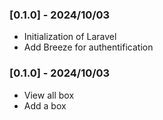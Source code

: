 ### [0.1.0] - 2024/10/03

-   Initialization of Laravel
-   Add Breeze for authentification

### [0.1.0] - 2024/10/03

-   View all box
-   Add a box
